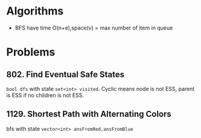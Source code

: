 # Algorithms
* BFS have time O(n+e),space(v) = max number of item in queue
# Problems
## 802. Find Eventual Safe States
`bool dfs` with state `set<int> visited`.
Cyclic means node is not ESS, parent is ESS if no children is not ESS.
## 1129. Shortest Path with Alternating Colors
bfs with state `vector<int> ansFromRed,ansFromBlue`

